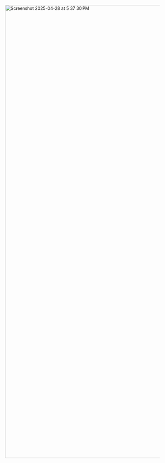 
<img width="1470" alt="Screenshot 2025-04-28 at 5 37 30 PM" src="https://github.com/user-attachments/assets/175398a2-35d0-4393-b00b-18d495fee2ca" />
